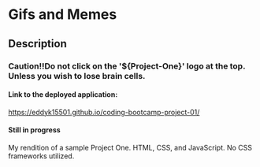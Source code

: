 # Gifs and Memes

## Description
### Caution!!Do not click on the '${Project-One}' logo at the top. Unless you wish to lose brain cells.

#### Link to the deployed application:
https://eddyk15501.github.io/coding-bootcamp-project-01/

#### Still in progress
My rendition of a sample Project One. HTML, CSS, and JavaScript. No CSS frameworks utilized.
